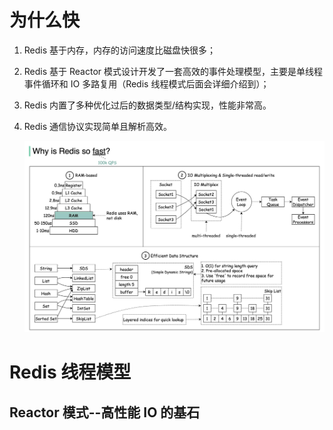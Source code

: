


# 为什么快

1. Redis 基于内存，内存的访问速度比磁盘快很多；
2. Redis 基于 Reactor 模式设计开发了一套高效的事件处理模型，主要是单线程事件循环和 IO 多路复用（Redis 线程模式后面会详细介绍到）；
3. Redis 内置了多种优化过后的数据类型/结构实现，性能非常高。
4. Redis 通信协议实现简单且解析高效。

    ![2024-04-16-13-13-51.png](assets/2024-04-16-13-13-51.png)


# Redis 线程模型

## Reactor 模式--高性能 IO 的基石